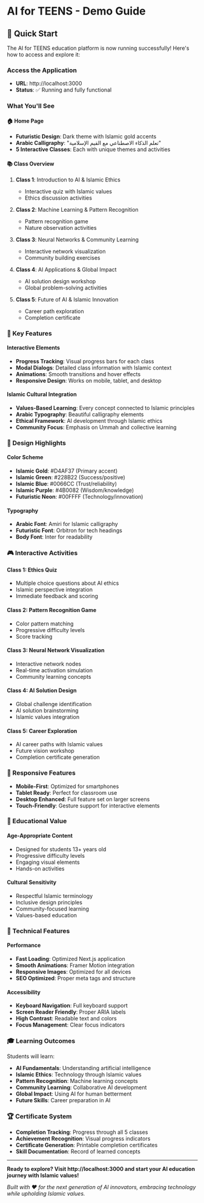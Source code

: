 # AI for TEENS - Demo Guide

## 🚀 Quick Start

The AI for TEENS education platform is now running successfully! Here's how to access and explore it:

### Access the Application
- **URL**: http://localhost:3000
- **Status**: ✅ Running and fully functional

### What You'll See

#### 🏠 Home Page
- **Futuristic Design**: Dark theme with Islamic gold accents
- **Arabic Calligraphy**: "تعلم الذكاء الاصطناعي مع القيم الإسلامية"
- **5 Interactive Classes**: Each with unique themes and activities

#### 📚 Class Overview
1. **Class 1**: Introduction to AI & Islamic Ethics
   - Interactive quiz with Islamic values
   - Ethics discussion activities

2. **Class 2**: Machine Learning & Pattern Recognition
   - Pattern recognition game
   - Nature observation activities

3. **Class 3**: Neural Networks & Community Learning
   - Interactive network visualization
   - Community building exercises

4. **Class 4**: AI Applications & Global Impact
   - AI solution design workshop
   - Global problem-solving activities

5. **Class 5**: Future of AI & Islamic Innovation
   - Career path exploration
   - Completion certificate

### 🎯 Key Features

#### Interactive Elements
- **Progress Tracking**: Visual progress bars for each class
- **Modal Dialogs**: Detailed class information with Islamic context
- **Animations**: Smooth transitions and hover effects
- **Responsive Design**: Works on mobile, tablet, and desktop

#### Islamic Cultural Integration
- **Values-Based Learning**: Every concept connected to Islamic principles
- **Arabic Typography**: Beautiful calligraphy elements
- **Ethical Framework**: AI development through Islamic ethics
- **Community Focus**: Emphasis on Ummah and collective learning

### 🎨 Design Highlights

#### Color Scheme
- **Islamic Gold**: #D4AF37 (Primary accent)
- **Islamic Green**: #228B22 (Success/positive)
- **Islamic Blue**: #0066CC (Trust/reliability)
- **Islamic Purple**: #4B0082 (Wisdom/knowledge)
- **Futuristic Neon**: #00FFFF (Technology/innovation)

#### Typography
- **Arabic Font**: Amiri for Islamic calligraphy
- **Futuristic Font**: Orbitron for tech headings
- **Body Font**: Inter for readability

### 🎮 Interactive Activities

#### Class 1: Ethics Quiz
- Multiple choice questions about AI ethics
- Islamic perspective integration
- Immediate feedback and scoring

#### Class 2: Pattern Recognition Game
- Color pattern matching
- Progressive difficulty levels
- Score tracking

#### Class 3: Neural Network Visualization
- Interactive network nodes
- Real-time activation simulation
- Community learning concepts

#### Class 4: AI Solution Design
- Global challenge identification
- AI solution brainstorming
- Islamic values integration

#### Class 5: Career Exploration
- AI career paths with Islamic values
- Future vision workshop
- Completion certificate generation

### 📱 Responsive Features
- **Mobile-First**: Optimized for smartphones
- **Tablet Ready**: Perfect for classroom use
- **Desktop Enhanced**: Full feature set on larger screens
- **Touch-Friendly**: Gesture support for interactive elements

### 🌟 Educational Value

#### Age-Appropriate Content
- Designed for students 13+ years old
- Progressive difficulty levels
- Engaging visual elements
- Hands-on activities

#### Cultural Sensitivity
- Respectful Islamic terminology
- Inclusive design principles
- Community-focused learning
- Values-based education

### 🔧 Technical Features

#### Performance
- **Fast Loading**: Optimized Next.js application
- **Smooth Animations**: Framer Motion integration
- **Responsive Images**: Optimized for all devices
- **SEO Optimized**: Proper meta tags and structure

#### Accessibility
- **Keyboard Navigation**: Full keyboard support
- **Screen Reader Friendly**: Proper ARIA labels
- **High Contrast**: Readable text and colors
- **Focus Management**: Clear focus indicators

### 🎓 Learning Outcomes

Students will learn:
- **AI Fundamentals**: Understanding artificial intelligence
- **Islamic Ethics**: Technology through Islamic values
- **Pattern Recognition**: Machine learning concepts
- **Community Learning**: Collaborative AI development
- **Global Impact**: Using AI for human betterment
- **Future Skills**: Career preparation in AI

### 🏆 Certificate System
- **Completion Tracking**: Progress through all 5 classes
- **Achievement Recognition**: Visual progress indicators
- **Certificate Generation**: Printable completion certificates
- **Skill Documentation**: Record of learned concepts

---

**Ready to explore? Visit http://localhost:3000 and start your AI education journey with Islamic values!**

*Built with ❤️ for the next generation of AI innovators, embracing technology while upholding Islamic values.* 